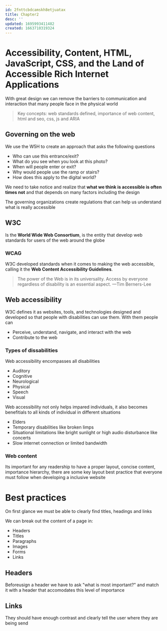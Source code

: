 ```yaml
---
id: 2fnttcbdcamskh8etjuatax
title: Chapter2
desc: ''
updated: 1695993411482
created: 1663710319324
---
```


# Accessibility, Content, HTML, JavaScript, CSS, and the Land of Accessible Rich Internet Applications

With great design we can remove the barriers to communication and interaction that many people face in the physical world

>Key concepts: web standards defined, importance of web content, html and seo, css, js and ARIA

## Governing on the web

We use the W5H to create an approach that asks the following questions

* Who can use this entrance/exit?
* What do you see when you look at this photo?
* When will people enter or exit?
* Why would people use the ramp or stairs?
* How does this apply to the digital world?

We need to take notice and realize that **what we think is accessible is often times not** and that depends on many factors including the design

The governing organizations create regulations that can help us understand what is really accessible

## W3C

Is the **World Wide Web Consortium**, is the entity that develop web standards for users of the web around the globe

### WCAG

W3C developed standards when it comes to making the web accessible, calling it the **Web Content Accessibility Guidelines**.

>The power of the Web is in its universality. Access by everyone regardless of disability is an essential aspect. —Tim Berners-Lee

## Web accessibility

W3C defines it as websites, tools, and technologies designed and developed so that people with disabilities can use them. With them people can

* Perceive, understand, navigate, and interact with the web
* Contribute to the web

### Types of dissabilities

Web accessibility encompasses all disabilities

* Auditory
* Cognitive
* Neurological
* Physical
* Speech
* Visual

Web accessibility not only helps impared individuals, it also becomes benefitials to all kinds of individual in different situations

* Elders
* Temporary disabilities like broken limps
* Situational limitations like bright sunlight or high audio disturbance like concerts
* Slow internet connection or limited bandwidth

### Web content

Its important for any readership to have a proper layout, concise content, importance hierarchy, there are some key layout best practice that everyone must follow when developing a inclusive website

# Best practices

On first glance we must be able to clearly find titles, headings and links

We can break out the content of a page in:

* Headers
* Titles
* Paragraphs
* Images
* Forms
* Links

## Headers

Beforeusign a header we have to ask "what is most important?" and match it with a header that accomodates this level of importance

## Links

They should have enough contrast and clearly tell the user where they are being send




